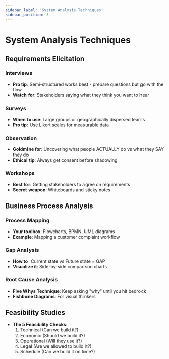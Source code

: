 ```yaml
---
sidebar_label: 'System Analysis Techniques'
sidebar_position: 3
---
```


# System Analysis Techniques

## Requirements Elicitation

### Interviews
- **Pro tip**: Semi-structured works best - prepare questions but go with the flow
- **Watch for**: Stakeholders saying what they think you want to hear

### Surveys
- **When to use**: Large groups or geographically dispersed teams
- **Pro tip**: Use Likert scales for measurable data

### Observation
- **Goldmine for**: Uncovering what people ACTUALLY do vs what they SAY they do
- **Ethical tip**: Always get consent before shadowing

### Workshops
- **Best for**: Getting stakeholders to agree on requirements
- **Secret weapon**: Whiteboards and sticky notes

## Business Process Analysis

### Process Mapping
- **Your toolbox**: Flowcharts, BPMN, UML diagrams
- **Example**: Mapping a customer complaint workflow

### Gap Analysis
- **How to**: Current state vs Future state = GAP
- **Visualize it**: Side-by-side comparison charts

### Root Cause Analysis
- **Five Whys Technique**: Keep asking "why" until you hit bedrock
- **Fishbone Diagrams**: For visual thinkers

## Feasibility Studies
- **The 5 Feasibility Checks**:
  1. Technical (Can we build it?)
  2. Economic (Should we build it?)
  3. Operational (Will they use it?)
  4. Legal (Are we allowed to build it?)
  5. Schedule (Can we build it on time?)
